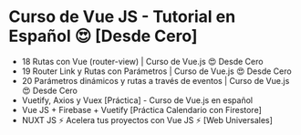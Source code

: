 # Curso de Vue JS - Tutorial en Español 😍 [Desde Cero]

* 18 Rutas con Vue (router-view) | Curso de Vue.js 😍 Desde Cero
* 19 Router Link y Rutas con Parámetros | Curso de Vue.js 😍 Desde Cero
* 20 Parámetros dinámicos y rutas a través de eventos | Curso de Vue.js 😍 Desde Cero
* Vuetify, Axios y Vuex [Práctica] - Curso de Vue.js en español
* Vue JS + Firebase + Vuetify [Práctica Calendario con Firestore]
* NUXT JS ⚡ Acelera tus proyectos con Vue JS ⚡ [Web Universales]
